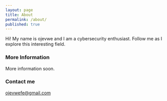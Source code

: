 ```yaml
---
layout: page
title: About
permalink: /about/
published: true
---
```


Hi! My name is ojevwe and I am a cybersecurity enthusiast. Follow me as I explore this interesting field.

### More Information

More information soon.

### Contact me

[ojevwefe@gmail.com](mailto:ojevwefe@gmail.com)
